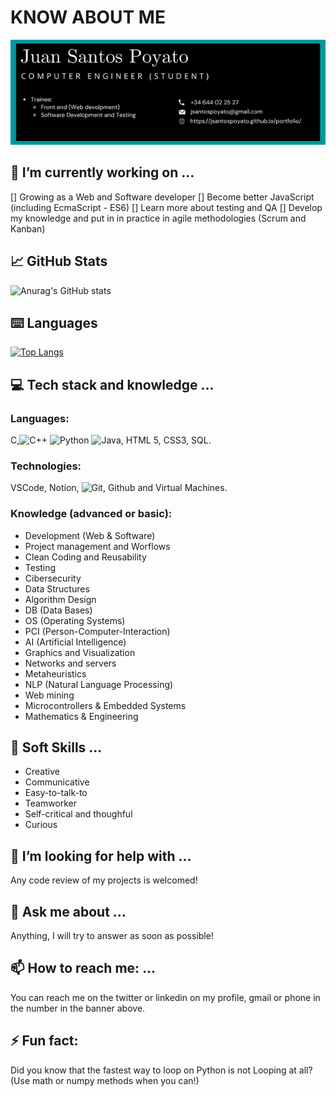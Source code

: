# KNOW ABOUT ME
![Banner](./banner.png)

## 🔭 I’m currently working on ...

[] Growing as a Web and Software developer
[] Become better JavaScript (including EcmaScript - ES6)
[] Learn more about testing and QA
[] Develop my knowledge and put in in practice in agile methodologies (Scrum and Kanban)

## 📈 GitHub Stats 
![Anurag's GitHub stats](https://github-readme-stats.vercel.app/api?username=jsantospoyato&show_icons=true&theme=tokyonight)

## ⌨️ Languages 
[![Top Langs](https://github-readme-stats.vercel.app/api/top-langs/?username=jsantospoyato&layout=compact&theme=tokyonight)](https://github.com/Lagaress/github-readme-stats)

## ‍💻 Tech stack and knowledge ...

### Languages:
C,![C++](https://img.shields.io/badge/c++-%2300599C.svg?style=for-the-badge&logo=c%2B%2B&logoColor=white)
![Python](https://img.shields.io/badge/python-3670A0?style=for-the-badge&logo=python&logoColor=ffdd54)
![Java](https://img.shields.io/badge/java-%23ED8B00.svg?style=for-the-badge&logo=java&logoColor=white), HTML 5, CSS3, SQL.

### Technologies:
VSCode, Notion, 
![Git](https://img.shields.io/badge/git-%23F05033.svg?style=for-the-badge&logo=git&logoColor=white), Github and Virtual Machines.

### Knowledge (advanced or basic):
- Development (Web & Software)
- Project management and Worflows
- Clean Coding and Reusability
- Testing
- Cibersecurity
- Data Structures
- Algorithm Design
- DB (Data Bases)
- OS (Operating Systems)
- PCI (Person-Computer-Interaction)
- AI (Artificial Intelligence)
- Graphics and Visualization
- Networks and servers
- Metaheuristics
- NLP (Natural Language Processing)
- Web mining
- Microcontrollers & Embedded Systems
- Mathematics & Engineering

## 👯 Soft Skills ...

- Creative
- Communicative
- Easy-to-talk-to
- Teamworker
- Self-critical and thoughful
- Curious

## 🤔 I’m looking for help with ...

Any code review of my projects is welcomed!

## 💬 Ask me about ...

Anything, I will try to answer as soon as possible!

## 📫 How to reach me: ...

You can reach me on the twitter or linkedin on my profile, gmail or phone in the number in the banner above.

## ⚡ Fun fact:

Did you know that the fastest way to loop on Python is not Looping at all? (Use math or numpy methods when you can!)
